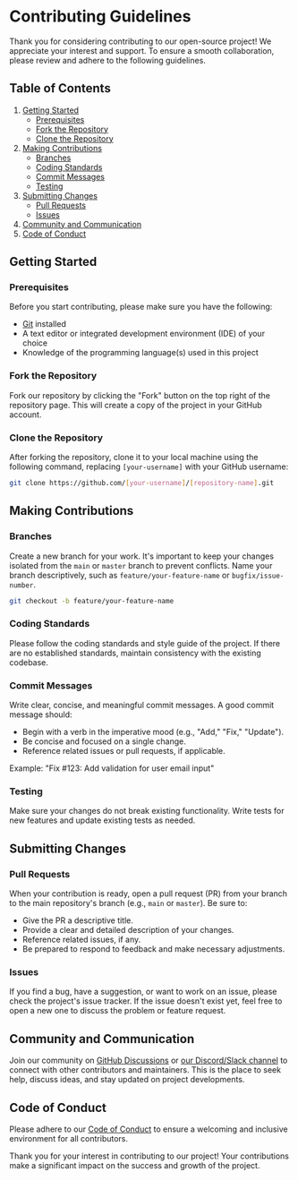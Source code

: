 # Contributing Guidelines

Thank you for considering contributing to our open-source project! We appreciate your interest and support. To ensure a smooth collaboration, please review and adhere to the following guidelines.

## Table of Contents

1. [Getting Started](#getting-started)
    - [Prerequisites](#prerequisites)
    - [Fork the Repository](#fork-the-repository)
    - [Clone the Repository](#clone-the-repository)
2. [Making Contributions](#making-contributions)
    - [Branches](#branches)
    - [Coding Standards](#coding-standards)
    - [Commit Messages](#commit-messages)
    - [Testing](#testing)
3. [Submitting Changes](#submitting-changes)
    - [Pull Requests](#pull-requests)
    - [Issues](#issues)
4. [Community and Communication](#community-and-communication)
5. [Code of Conduct](#code-of-conduct)

## Getting Started

### Prerequisites

Before you start contributing, please make sure you have the following:

- [Git](https://git-scm.com/) installed
- A text editor or integrated development environment (IDE) of your choice
- Knowledge of the programming language(s) used in this project

### Fork the Repository

Fork our repository by clicking the "Fork" button on the top right of the repository page. This will create a copy of the project in your GitHub account.

### Clone the Repository

After forking the repository, clone it to your local machine using the following command, replacing `[your-username]` with your GitHub username:

```bash
git clone https://github.com/[your-username]/[repository-name].git
```

## Making Contributions

### Branches

Create a new branch for your work. It's important to keep your changes isolated from the `main` or `master` branch to prevent conflicts. Name your branch descriptively, such as `feature/your-feature-name` or `bugfix/issue-number`.

```bash
git checkout -b feature/your-feature-name
```

### Coding Standards

Please follow the coding standards and style guide of the project. If there are no established standards, maintain consistency with the existing codebase.

### Commit Messages

Write clear, concise, and meaningful commit messages. A good commit message should:

- Begin with a verb in the imperative mood (e.g., "Add," "Fix," "Update").
- Be concise and focused on a single change.
- Reference related issues or pull requests, if applicable.

Example: "Fix #123: Add validation for user email input"

### Testing

Make sure your changes do not break existing functionality. Write tests for new features and update existing tests as needed.

## Submitting Changes

### Pull Requests

When your contribution is ready, open a pull request (PR) from your branch to the main repository's branch (e.g., `main` or `master`). Be sure to:

- Give the PR a descriptive title.
- Provide a clear and detailed description of your changes.
- Reference related issues, if any.
- Be prepared to respond to feedback and make necessary adjustments.

### Issues

If you find a bug, have a suggestion, or want to work on an issue, please check the project's issue tracker. If the issue doesn't exist yet, feel free to open a new one to discuss the problem or feature request.

## Community and Communication

Join our community on [GitHub Discussions](link-to-discussions) or [our Discord/Slack channel](link-to-community-chat) to connect with other contributors and maintainers. This is the place to seek help, discuss ideas, and stay updated on project developments.

## Code of Conduct

Please adhere to our [Code of Conduct](CODE_OF_CONDUCT.md) to ensure a welcoming and inclusive environment for all contributors.

Thank you for your interest in contributing to our project! Your contributions make a significant impact on the success and growth of the project.